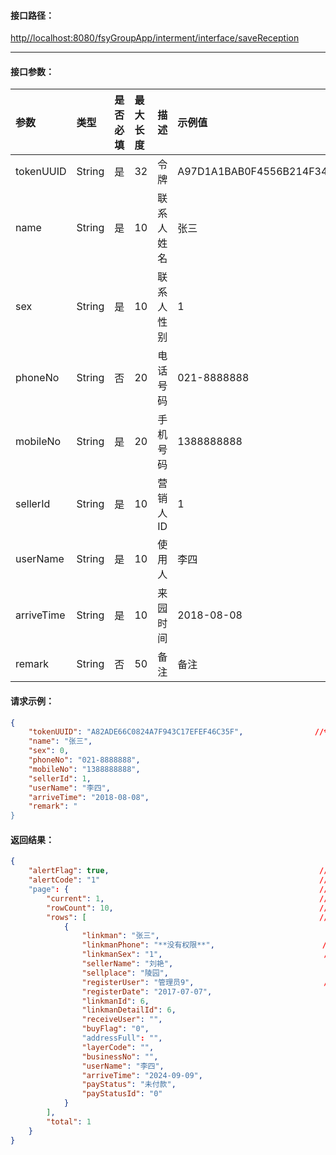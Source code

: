 #### 接口**路径：**

[http//localhost:8080/fsyGroupApp/interment/interface/saveReception](http:8080/fsyGroupApp/common/interface/appIndex)

---

#### 接口参数：

| 参数 | 类型 | 是否必填 | 最大长度 | 描述 | 示例值 |
| :--- | :--- | :--- | :--- | :--- | :--- |
| tokenUUID | String | 是 | 32 | 令牌 | A97D1A1BAB0F4556B214F34B9699F827 |
| name | String | 是 | 10 | 联系人姓名 | 张三 |
| sex | String | 是 | 10 | 联系人性别 | 1 |
| phoneNo | String | 否 | 20 | 电话号码 | 021-8888888 |
| mobileNo | String | 是 | 20 | 手机号码 | 1388888888 |
| sellerId | String | 是 | 10 | 营销人ID | 1 |
| userName | String | 是 | 10 | 使用人 | 李四 |
| arriveTime | String | 是 | 10 | 来园时间 | 2018-08-08 |
| remark | String | 否 | 50 | 备注 | 备注 |

#### 请求示例：

```json
{
    "tokenUUID": "A82ADE66C0824A7F943C17EFEF46C35F",                //令牌
    "name": "张三",
    "sex": 0,
    "phoneNo": "021-8888888",
    "mobileNo": "1388888888",
    "sellerId": 1,
    "userName": "李四",
    "arriveTime": "2018-08-08",
    "remark": "
}
```

#### 返回结果：

```json
{
    "alertFlag": true,                                               //成功标识
    "alertCode": "1"                                                 //成功编码
    "page": {                                                        //分页数据
        "current": 1,                                                //当前页号
        "rowCount": 10,                                              //每页条数
        "rows": [                                                    //返回数据
            {
                "linkman": "张三",                                     //联系人
                "linkmanPhone": "**没有权限**",                        //联系手机
                "linkmanSex": "1",                                    //联系人性别
                "sellerName": "刘艳",                                  //营销人
                "sellplace": "陵园",                                   //营销地点
                "registerUser": "管理员9",                             //登记人
                "registerDate": "2017-07-07",                          //登记时间
                "linkmanId": 6,                                        //售前联系人ID
                "linkmanDetailId": 6,                                  //售前联系人详情ID 
                "receiveUser": "",                                     //确认人
                "buyFlag": "0",                                        //购买标识(0:未购买;1:已购买)
                "addressFull": "",                                     //联系人详细地址
                "layerCode": "",                                       //墓穴编号
                "businessNo": "",                                      //业务编号
                "userName": "李四",                                     //使用人
                "arriveTime": "2024-09-09",                            //来园时间
                "payStatus": "未付款",                                  //付款状态
                "payStatusId": "0"                                     //0:未付款;1:定金;3:全款 
            }
        ],
        "total": 1                                                     //总条数
    }   
}
```



